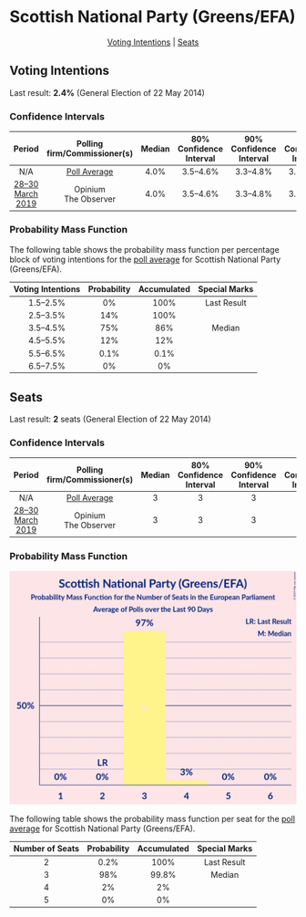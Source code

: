 # Scottish National Party (Greens/EFA)

<p align="center"><a href="#voting-intentions">Voting Intentions</a> | <a href="#seats">Seats</a></p>

## Voting Intentions

Last result: **2.4%** (General Election of 22 May 2014)

### Confidence Intervals

| Period     | Polling firm/Commissioner(s) | Median | 80% Confidence Interval | 90% Confidence Interval | 95% Confidence Interval | 99% Confidence Interval |
|:----------:|:----------------:|:-----------:|:-----------------------:|:-----------------------:|:-----------------------:|:-----------------------:|
| N/A | [Poll Average](average.html) | 4.0% | 3.5–4.6% | 3.3–4.8% | 3.2–4.9% | 3.0–5.3% |
| [28–30 March 2019](2019-03-30-Opinium.html) | Opinium <br> The Observer | 4.0% | 3.5–4.6% | 3.3–4.8% | 3.2–4.9% | 3.0–5.3% |

### Probability Mass Function

The following table shows the probability mass function per percentage block of voting intentions for the [poll average](average.html) for Scottish National Party (Greens/EFA).

| Voting Intentions | Probability | Accumulated | Special Marks |
|:-----------------:|:-----------:|:-----------:|:-------------:|
| 1.5–2.5% | 0% | 100% | Last Result |
| 2.5–3.5% | 14% | 100% |  |
| 3.5–4.5% | 75% | 86% | Median |
| 4.5–5.5% | 12% | 12% |  |
| 5.5–6.5% | 0.1% | 0.1% |  |
| 6.5–7.5% | 0% | 0% |  |


## Seats

Last result: **2** seats (General Election of 22 May 2014)

### Confidence Intervals

| Period     | Polling firm/Commissioner(s) | Median | 80% Confidence Interval | 90% Confidence Interval | 95% Confidence Interval | 99% Confidence Interval |
|:----------:|:----------------:|:------:|:-----------------------:|:-----------------------:|:-----------------------:|:-----------------------:|
| N/A | [Poll Average](average.html) | 3 | 3 | 3 | 3 | 3–4 |
| [28–30 March 2019](2019-03-30-Opinium.html) | Opinium <br> The Observer | 3 | 3 | 3 | 3 | 3–4 |

### Probability Mass Function

![Graph with seats probability mass function not yet produced](average-seats-pmf-scottishnationalpartygreensefa.png "Seats Probability Mass Function")

The following table shows the probability mass function per seat for the [poll average](average.html) for Scottish National Party (Greens/EFA).

| Number of Seats | Probability | Accumulated | Special Marks |
|:---------------:|:-----------:|:-----------:|:-------------:|
| 2 | 0.2% | 100% | Last Result |
| 3 | 98% | 99.8% | Median |
| 4 | 2% | 2% |  |
| 5 | 0% | 0% |  |


